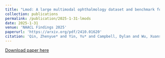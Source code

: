 ```yaml
---
title: "Lmod: A large multimodal ophthalmology dataset and benchmark for large vision-language models"
collection: publications
permalink: /publication/2025-1-31-lmods
date: 2025-1-31
venue: 'NAACL Findings 2025'
paperurl: 'https://arxiv.org/pdf/2410.01620'
citation: 'Qin, Zhenyue* and Yin, Yu* and Campbell, Dylan and Wu, Xuansheng and Zou, Ke and Tham, Yih-Chung and Liu, Ninghao and Zhang, Xiuzhen and Chen, Qingyu.'
---
```


<a href='https://arxiv.org/pdf/2410.01620'>Download paper here</a>
